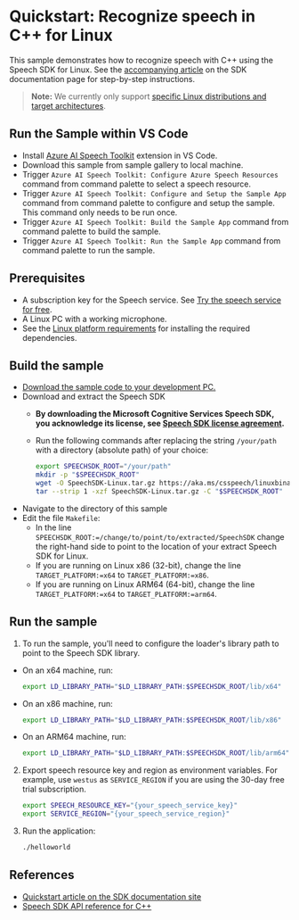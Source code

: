 # Quickstart: Recognize speech in C++ for Linux

This sample demonstrates how to recognize speech with C++ using the Speech SDK for Linux.
See the [accompanying article](https://docs.microsoft.com/azure/cognitive-services/speech-service/quickstarts/speech-to-text-from-microphone?tabs=dotnet%2Cx-android%2Clinux%2Cjava-runtime%2Cwindowsinstall&pivots=programming-language-cpp) on the SDK documentation page for step-by-step instructions.

> **Note:**
> We currently only support [specific Linux distributions and target architectures](https://docs.microsoft.com/azure/cognitive-services/speech-service/speech-sdk?tabs=linux).

## Run the Sample within VS Code
- Install [Azure AI Speech Toolkit](https://marketplace.visualstudio.com/items?itemName=ms-azureaispeech.azure-ai-speech-toolkit) extension in VS Code.
- Download this sample from sample gallery to local machine.
- Trigger `Azure AI Speech Toolkit: Configure Azure Speech Resources` command from command palette to select a speech resource.
- Trigger `Azure AI Speech Toolkit: Configure and Setup the Sample App` command from command palette to configure and setup the sample. This command only needs to be run once.
- Trigger `Azure AI Speech Toolkit: Build the Sample App` command from command palette to build the sample.
- Trigger `Azure AI Speech Toolkit: Run the Sample App` command from command palette to run the sample.

## Prerequisites

* A subscription key for the Speech service. See [Try the speech service for free](https://docs.microsoft.com/azure/cognitive-services/speech-service/get-started).
* A Linux PC with a working microphone.
* See the [Linux platform requirements](https://learn.microsoft.com/azure/ai-services/speech-service/quickstarts/setup-platform?tabs=linux&pivots=programming-language-cpp#platform-requirements) for installing the required dependencies.

## Build the sample

* [Download the sample code to your development PC.](/README.md#get-the-samples)
* Download and extract the Speech SDK
  * **By downloading the Microsoft Cognitive Services Speech SDK, you acknowledge its license, see [Speech SDK license agreement](https://aka.ms/csspeech/license).**
  * Run the following commands after replacing the string `/your/path` with a directory (absolute path) of your choice:

    ```sh
    export SPEECHSDK_ROOT="/your/path"
    mkdir -p "$SPEECHSDK_ROOT"
    wget -O SpeechSDK-Linux.tar.gz https://aka.ms/csspeech/linuxbinary
    tar --strip 1 -xzf SpeechSDK-Linux.tar.gz -C "$SPEECHSDK_ROOT"
    ```
* Navigate to the directory of this sample
* Edit the file `Makefile`:
  * In the line `SPEECHSDK_ROOT:=/change/to/point/to/extracted/SpeechSDK` change the right-hand side to point to the location of your extract Speech SDK for Linux.
  * If you are running on Linux x86 (32-bit), change the line `TARGET_PLATFORM:=x64` to `TARGET_PLATFORM:=x86`.
  * If you are running on Linux ARM64 (64-bit), change the line `TARGET_PLATFORM:=x64` to `TARGET_PLATFORM:=arm64`.

## Run the sample

1. To run the sample, you'll need to configure the loader's library path to point to the Speech SDK library.

  * On an x64 machine, run:

    ```sh
    export LD_LIBRARY_PATH="$LD_LIBRARY_PATH:$SPEECHSDK_ROOT/lib/x64"
    ```

  * On an x86 machine, run:

    ```sh
    export LD_LIBRARY_PATH="$LD_LIBRARY_PATH:$SPEECHSDK_ROOT/lib/x86"
    ```

  * On an ARM64 machine, run:

    ```sh
    export LD_LIBRARY_PATH="$LD_LIBRARY_PATH:$SPEECHSDK_ROOT/lib/arm64"
    ```

2. Export speech resource key and region as environment variables. For example, use `westus` as `SERVICE_REGION` if you are using the 30-day free trial subscription.

    ```sh
    export SPEECH_RESOURCE_KEY="{your_speech_service_key}"
    export SERVICE_REGION="{your_speech_service_region}"
    ```
3. Run the application:

    ```sh
    ./helloworld
    ```

## References

* [Quickstart article on the SDK documentation site](https://docs.microsoft.com/azure/cognitive-services/speech-service/quickstart-cpp-linux)
* [Speech SDK API reference for C++](https://aka.ms/csspeech/cppref)
